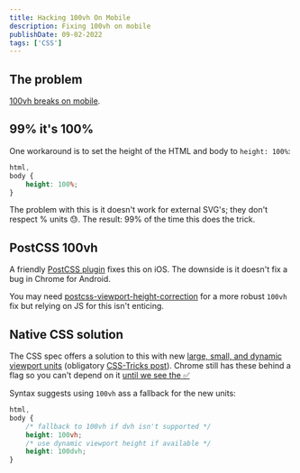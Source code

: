 ```yaml
---
title: Hacking 100vh On Mobile
description: Fixing 100vh on mobile
publishDate: 09-02-2022
tags: ['CSS']
---
```


## The problem

[100vh breaks on mobile](https://chanind.github.io/javascript/2019/09/28/avoid-100vh-on-mobile-web.html).

## 99% it's 100%

One workaround is to set the height of the HTML and body to `height: 100%`:

```css
html,
body {
	height: 100%;
}
```

The problem with this is it doesn't work for external SVG's; they don't respect
% units 😓. The result: 99% of the time this does the trick.

## PostCSS 100vh

A friendly [PostCSS plugin](https://github.com/postcss/postcss-100vh-fix) fixes
this on iOS. The downside is it doesn't fix a bug in Chrome for Android.

You may need
[postcss-viewport-height-correction](https://github.com/Faisal-Manzer/postcss-viewport-height-correction)
for a more robust `100vh` fix but relying on JS for this isn't enticing.

## Native CSS solution

The CSS spec offers a solution to this with new
[large, small, and dynamic viewport units](https://www.w3.org/TR/css-values-4/#viewport-variants)
(obligatory
[CSS-Tricks post](https://css-tricks.com/the-large-small-and-dynamic-viewports/)).
Chrome still has these behind a flag so you can't depend on it
[until we see the ✅](https://developer.mozilla.org/en-US/docs/Web/CSS/length#browser_compatibility)

Syntax suggests using `100vh` ass a fallback for the new units:

```css
html,
body {
	/* fallback to 100vh if dvh isn't supported */
	height: 100vh;
	/* use dynamic viewport height if available */
	height: 100dvh;
}
```
